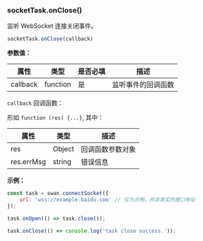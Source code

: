 ### socketTask.onClose()

监听 WebSocket 连接关闭事件。

```js
socketTask.onClose(callback)
```

**参数值：**

|属性|类型|是否必填|描述|
|-|-|-|-|
|callback|function|是|监听事件的回调函数|

`callback` 回调函数：

形如 `function (res) {...}`, 其中：

|属性|类型|描述|
|-|-|-|
|res|Object|回调函数参数对象|
|res.errMsg|string|错误信息|

**示例：**

```js
const task = swan.connectSocket({
    url: 'wss://example.baidu.com' // 仅为示例，并非真实的接口地址
});

task.onOpen(() => task.close());

task.onClose(() => console.log('task close success.'));
```